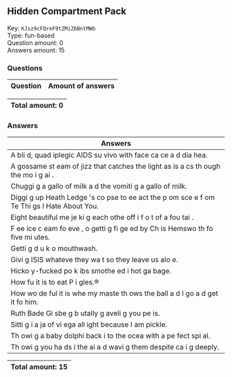 ## Hidden Compartment Pack
Key: `KJsz9cFQreF9tZMiZ6BntMWb`  
Type: fun-based  
Question amount: 0  
Answers amount: 15
### Questions
| Question | Amount of answers |
|---|---|

|Total amount: 0|
|---|

### Answers
| Answers |
|---|
| A bli d, quad iplegic AIDS su vivo  with face ca ce  a d dia hea. |
| A gossame  st eam of jizz that catches the light as is a cs th ough the mo i g ai . |
| Chuggi g a gallo  of milk a d the  vomiti g a gallo  of milk. |
| Diggi g up Heath Ledge 's co pse to  ee act the p om sce e f om Te  Thi gs I Hate About You. |
| Eight beautiful me  je ki g each othe  off i  f o t of a fou tai . |
| F ee ice c eam fo eve , o  getti g fi ge ed by Ch is Hemswo th fo  five mi utes. |
| Getti g d u k o  mouthwash. |
| Givi g ISIS whateve  they wa t so they leave us alo e. |
| Hicko y-fucked po k  ibs smothe ed i  hot ga bage. |
| How fu  it is to eat P i gles.® |
| How wo de ful it is whe  my maste  th ows the ball a d I go a d get it fo  him. |
| Ruth Bade  Gi sbe g b utally g aveli g you  pe is. |
| Sitti g i  a ja  of vi ega  all  ight because I am pickle. |
| Th owi g a baby dolphi  back i to the ocea  with a pe fect spi al. |
| Th owi g you  ha ds i  the ai  a d wavi g them despite ca i g deeply. |

|Total amount: 15|
|---|